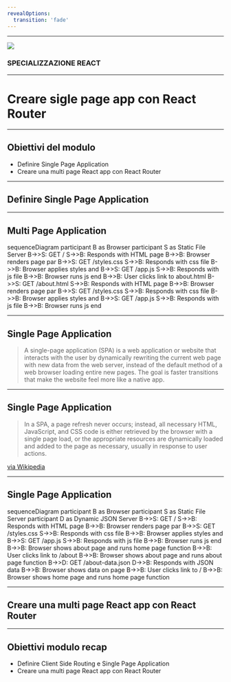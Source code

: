 ```yaml
---
revealOptions:
  transition: 'fade'
---
```


---

<img src="https://aulab.it/img/logo-aulab-horizontal-white.png">
<h3 class="r-fit-text">SPECIALIZZAZIONE REACT</h3>

---

# Creare sigle page app con React Router

---

## Obiettivi del modulo

* Definire Single Page Application <!-- .element: class="fragment" -->
* Creare una multi page React app con React Router <!-- .element: class="fragment" -->

---

## Definire Single Page Application

----

## Multi Page Application

<div class="mermaid">
sequenceDiagram
    participant B as Browser
    participant S as Static File Server
    B->>S: GET /
    S->>B: Responds with HTML page
    B->>B: Browser renders page
    par
      B->>S: GET /styles.css
      S->>B: Responds with css file
      B->>B: Browser applies styles
    and
      B->>S: GET /app.js
      S->>B: Responds with js file
      B->>B: Browser runs js
    end
    B->>B: User clicks link to about.html
    B->>S: GET /about.html
    S->>B: Responds with HTML page
    B->>B: Browser renders page
        par
      B->>S: GET /styles.css
      S->>B: Responds with css file
      B->>B: Browser applies styles
    and
      B->>S: GET /app.js
      S->>B: Responds with js file
      B->>B: Browser runs js
    end
</div>

----

## Single Page Application

> A single-page application (SPA) is a web application or website that interacts with the user by dynamically rewriting the current web page with new data from the web server, instead of the default method of a web browser loading entire new pages. The goal is faster transitions that make the website feel more like a native app. <!-- .element: class="fragment" -->

----

## Single Page Application

> In a SPA, a page refresh never occurs; instead, all necessary HTML, JavaScript, and CSS code is either retrieved by the browser with a single page load, or the appropriate resources are dynamically loaded and added to the page as necessary, usually in response to user actions.  <!-- .element: class="fragment" -->

[via Wikipedia](https://en.wikipedia.org/wiki/Single-page_application)

----

## Single Page Application

<div class="mermaid">
sequenceDiagram
    participant B as Browser
    participant S as Static File Server
    participant D as Dynamic JSON Server
    B->>S: GET /
    S->>B: Responds with HTML page
    B->>B: Browser renders page
    par
      B->>S: GET /styles.css
      S->>B: Responds with css file
      B->>B: Browser applies styles
    and
      B->>S: GET /app.js
      S->>B: Responds with js file
      B->>B: Browser runs js
    end
    B->>B: Browser shows about page and runs home page function
    B->>B: User clicks link to /about
    B->>B: Browser shows about page and runs about page function
    B->>D: GET /about-data.json
    D->>B: Responds with JSON data
    B->>B: Browser shows data on page
    B->>B: User clicks link to /
    B->>B: Browser shows home page and runs home page function
</div>

---

## Creare una multi page React app con React Router

---

## Obiettivi modulo recap

* Definire Client Side Routing e Single Page Application
* Creare una multi page React app con React Router
